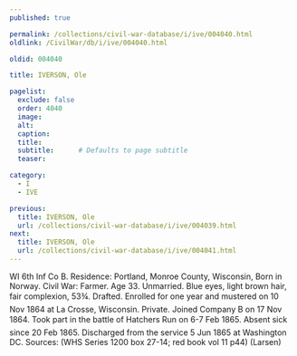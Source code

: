 ```yaml
---
published: true

permalink: /collections/civil-war-database/i/ive/004040.html
oldlink: /CivilWar/db/i/ive/004040.html

oldid: 004040

title: IVERSON, Ole

pagelist:
  exclude: false
  order: 4040
  image: 
  alt:
  caption:
  title:
  subtitle:      # Defaults to page subtitle
  teaser:

category: 
  - I 
  - IVE

previous:
  title: IVERSON, Ole
  url: /collections/civil-war-database/i/ive/004039.html  
next:
  title: IVERSON, Ole
  url: /collections/civil-war-database/i/ive/004041.html   
---
```

WI 6th Inf Co B. Residence: Portland, Monroe County, Wisconsin, Born in Norway. Civil War: Farmer. Age 33. Unmarried. Blue eyes, light brown hair, fair complexion, 5&#146;3&frac34;&#148;. Drafted. Enrolled for one year and mustered on 10 Nov 1864 at La Crosse, Wisconsin. Private. Joined Company B on 17 Nov 1864. Took part in the battle of Hatcher&#146;s Run on 6-7 Feb 1865. Absent sick since 20 Feb 1865. Discharged from the service 5 Jun 1865 at Washington DC. Sources: (WHS Series 1200 box 27-14; red book vol 11 p44) (Larsen)